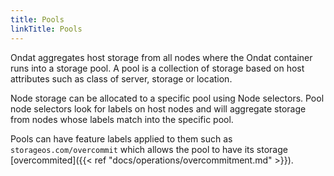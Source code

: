```yaml
---
title: Pools
linkTitle: Pools
---
```



Ondat aggregates host storage from all nodes where the Ondat container
runs into a storage pool. A pool is a collection of storage based on host
attributes such as class of server, storage or location.

Node storage can be allocated to a specific pool using Node selectors. Pool node
selectors look for labels on host nodes and will aggregate storage from nodes
whose labels match into the specific pool.

Pools can have feature labels applied to them such as
`storageos.com/overcommit` which allows the pool to have its storage
[overcommited]({{< ref "docs/operations/overcommitment.md" >}}).
